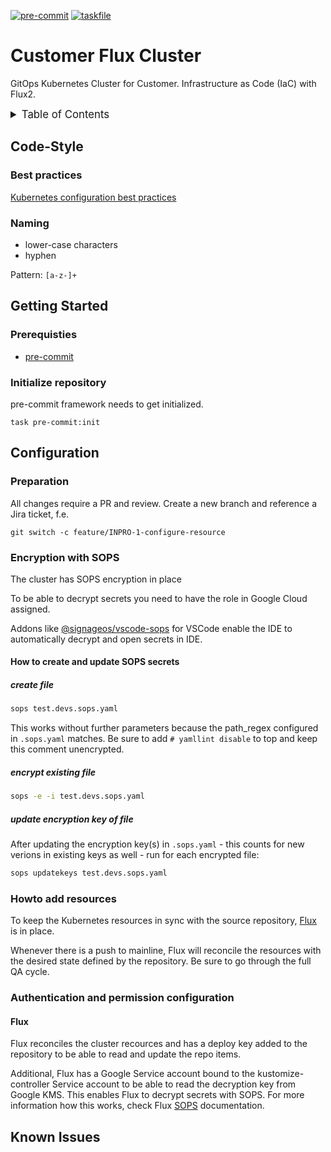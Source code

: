 <!-- markdownlint-disable MD041 -->
<!-- markdownlint-disable MD033 -->
<!-- markdownlint-disable MD028 -->
<!-- markdownlint-disable MD024 -->

<!-- PROJECT SHIELDS -->
<!--
*** I'm using markdown "reference style" links for readability.
*** Reference links are enclosed in brackets [ ] instead of parentheses ( ).
*** See the bottom of this document for the declaration of the reference variables
*** for contributors-url, forks-url, etc. This is an optional, concise syntax you may use.
*** https://www.markdownguide.org/basic-syntax/#reference-style-links
-->

[![pre-commit][pre-commit-shield]][pre-commit-url]
[![taskfile][taskfile-shield]][taskfile-url]

# Customer Flux Cluster

GitOps Kubernetes Cluster for Customer. Infrastructure as Code (IaC) with Flux2.

<details>
  <summary style="font-size:1.2em;">Table of Contents</summary>
<!-- START doctoc generated TOC please keep comment here to allow auto update -->
<!-- DON'T EDIT THIS SECTION, INSTEAD RE-RUN doctoc TO UPDATE -->

- [Code-Style](#code-style)
  - [Best practices](#best-practices)
  - [Naming](#naming)
- [Getting Started](#getting-started)
  - [Prerequisties](#prerequisties)
  - [Initialize repository](#initialize-repository)
- [Configuration](#configuration)
  - [Preparation](#preparation)
  - [Encryption with SOPS](#encryption-with-sops)
  - [Howto add resources](#howto-add-resources)
  - [Authentication and permission configuration](#authentication-and-permission-configuration)
- [Known Issues](#known-issues)

<!-- END doctoc generated TOC please keep comment here to allow auto update -->
</details>

## Code-Style

### Best practices

[Kubernetes configuration best practices][kubernetes-best-practices]

### Naming

- lower-case characters
- hyphen

Pattern: `[a-z-]+`

## Getting Started

### Prerequisties

- [pre-commit][pre-commit-url]

### Initialize repository

pre-commit framework needs to get initialized.

```console
task pre-commit:init
```

## Configuration

### Preparation

All changes require a PR and review. Create a new branch and reference a Jira ticket, f.e.

```console
git switch -c feature/INPRO-1-configure-resource
```

### Encryption with SOPS

The cluster has SOPS encryption in place

To be able to decrypt secrets you need to have the role in Google Cloud assigned.

Addons like [@signageos/vscode-sops][@signageos/vscode-sops] for VSCode enable the IDE to automatically decrypt and open secrets in IDE.

#### How to create and update SOPS secrets

##### create file

```sh
sops test.devs.sops.yaml
```

This works without further parameters because the path_regex configured in `.sops.yaml` matches.
Be sure to add `# yamllint disable` to top and keep this comment unencrypted.

##### encrypt existing file

```sh
sops -e -i test.devs.sops.yaml
```

##### update encryption key of file

After updating the encryption key(s) in `.sops.yaml` - this counts for new verions in existing keys as well - run for each encrypted file:

```sh
sops updatekeys test.devs.sops.yaml
```

### Howto add resources

To keep the Kubernetes resources in sync with the source repository, [Flux][flux] is in place.

Whenever there is a push to mainline, Flux will reconcile the resources with the desired state defined by the repository. Be sure to go through the full QA cycle.

### Authentication and permission configuration

#### Flux

Flux reconciles the cluster recources and has a deploy key added to the repository to be able to read and update the repo items.

Additional, Flux has a Google Service account bound to the kustomize-controller Service account to be able to read the decryption key from Google KMS.
This enables Flux to decrypt secrets with SOPS. For more information how this works, check Flux [SOPS][flux-sops] documentation.

## Known Issues

<!-- TBD -->

<!-- MARKDOWN LINKS & IMAGES -->
<!-- https://www.markdownguide.org/basic-syntax/#reference-style-links -->

<!-- Links -->

[kubernetes-best-practices]: https://kubernetes.io/docs/concepts/configuration/overview/
[@signageos/vscode-sops]: https://marketplace.visualstudio.com/items?itemName=signageos.signageos-vscode-sops
[flux]: https://fluxcd.io/flux/
[flux-sops]: https://fluxcd.io/flux/guides/mozilla-sops/

<!-- Badges -->

[pre-commit-shield]: https://img.shields.io/badge/pre--commit-enabled-brightgreen?logo=pre-commit
[pre-commit-url]: https://github.com/pre-commit/pre-commit
[taskfile-url]: https://taskfile.dev/
[taskfile-shield]: https://img.shields.io/badge/Taskfile-Enabled-brightgreen?logo=task
